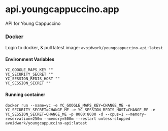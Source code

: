 # api.youngcappuccino.app
API for Young Cappuccino

### Docker
Login to docker, & pull latest image: `avoidwork/youngcappuccino-api:latest`

#### Environment Variables

```
YC_GOOGLE_MAPS_KEY ""
YC_SECURITY_SECRET ""
YC_SESSION_REDIS_HOST ""
YC_SESSION_SECRET ""
```

#### Running container
`docker run --name=yc -e YC_GOOGLE_MAPS_KEY=CHANGE_ME -e YC_SECURITY_SECRET=CHANGE_ME -e YC_SESSION_REDIS_HOST=CHANGE_ME -e YC_SESSION_SECRET=CHANGE_ME -p 8000:8000 -d --cpus=1 --memory-reservation=250m --memory=500m --restart unless-stopped avoidwork/youngcappuccino-api:latest`
